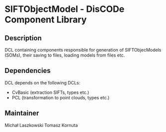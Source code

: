 SIFTObjectModel - DisCODe Component Library
===========================================

Description
-----------

DCL containing components responsible for generation of SIFTObjecModels (SOMs), their saving to files, loading models from files etc.

Dependencies
------------

DCL depends on the following DCLs:
- CvBasic (extraction SIFTs, types etc.)
- PCL (transformation to point clouds, types etc.)

Maintainer
----------

Michał Laszkowski
Tomasz Kornuta
